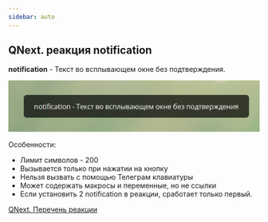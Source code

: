 ```yaml
---
sidebar: auto
---
```


## QNext. реакция notification

**notification** - Текст во всплывающем окне без подтверждения. 

![](./1.png)

Особенности:
* Лимит символов - 200
* Вызывается только при нажатии на кнопку
* Нельзя вызвать с помощью Телеграм клавиатуры
* Может содержать макросы и переменные, но не ссылки
* Если установить 2 notification в реакции, сработает только первый.



[QNext. Перечень реакции](/docs-test/ph/QNext-admin-reaction-about-05-01)